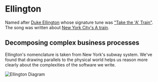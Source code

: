 # Ellington

Named after [Duke Ellington](http://www.dukeellington.com/) whose signature tune was ["Take the 'A' Train"](http://en.wikipedia.org/wiki/Take_the_%22A%22_Train).
The song was written about [New York City's A train](http://en.wikipedia.org/wiki/A_%28New_York_City_Subway_service%29).

## Decomposing complex business processes

Ellington's nomenclature is taken from New York's subway system.
We've found that drawing parallels to the physical world helps us reason 
more clearly about the complexities of the software we write.

![Ellington Diagram](https://raw.github.com/hopsoft/ellington/master/doc/diagram.png)
